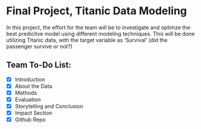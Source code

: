 # Final Project, Titanic Data Modeling
In this project, the effort for the team will be to investigate and optimze the best predicitve model using different modeling techniques. This will be done utilizing Titanic data, with the target variable as 'Survival' (did the passenger survive or not?)

## Team To-Do List:
- [x] Introduction
- [x] About the Data
- [x] Methods
- [x] Evaluation 
- [x] Storytelling and Conclusion
- [x] Impact Section
- [x] Github Repo
